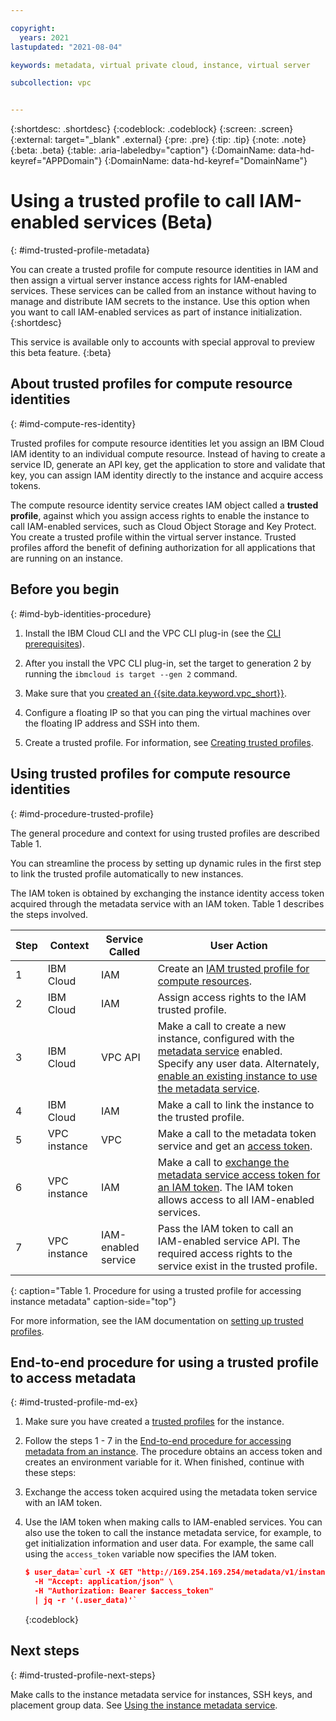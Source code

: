 ```yaml
---

copyright:
  years: 2021
lastupdated: "2021-08-04"

keywords: metadata, virtual private cloud, instance, virtual server

subcollection: vpc


---
```


{:shortdesc: .shortdesc}
{:codeblock: .codeblock}
{:screen: .screen}
{:external: target="_blank" .external}
{:pre: .pre}
{:tip: .tip}
{:note: .note}
{:beta: .beta}
{:table: .aria-labeledby="caption"}
{:DomainName: data-hd-keyref="APPDomain"}
{:DomainName: data-hd-keyref="DomainName"}


# Using a trusted profile to call IAM-enabled services (Beta)
{: #imd-trusted-profile-metadata} 

You can create a trusted profile for compute resource identities in IAM and then assign a virtual server instance access rights for IAM-enabled services. These services can be called from an instance without having to manage and distribute IAM secrets to the instance. Use this option when you want to call IAM-enabled services as part of instance initialization.
{:shortdesc}

This service is available only to accounts with special approval to preview this beta feature.
{:beta}

## About trusted profiles for compute resource identities
{: #imd-compute-res-identity}

Trusted profiles for compute resource identities let you assign an IBM Cloud IAM identity to an individual compute resource. Instead of having to create a service ID, generate an API key, get the application to store and validate that key, you can assign IAM identity directly to the instance and acquire access tokens.

The compute resource identity service creates IAM object called a **trusted profile**, against which you assign access rights to enable the instance to call IAM-enabled services, such as Cloud Object Storage and Key Protect. You create a trusted profile within the virtual server instance. Trusted profiles afford the benefit of defining authorization for all applications that are running on an instance.

## Before you begin
{: #imd-byb-identities-procedure}

1. Install the IBM Cloud CLI and the VPC CLI plug-in (see the [CLI prerequisites](/docs/vpc?topic=vpc-set-up-environment#cli-prerequisites-setup)).

2. After you install the VPC CLI plug-in, set the target to generation 2 by running the `ibmcloud is target --gen 2` command.
   
3. Make sure that you [created an {{site.data.keyword.vpc_short}}](/docs/vpc?topic=vpc-creating-a-vpc-using-cli#create-a-vpc-cli).

4. Configure a floating IP so that you can ping the virtual machines over the floating IP address and SSH into them.

5. Create a trusted profile. For information, see [Creating trusted profiles](/docs/account?topic=account-create-trusted-profile).

## Using trusted profiles for compute resource identities
{: #imd-procedure-trusted-profile}

The general procedure and context for using trusted profiles are described Table 1.

You can streamline the process by setting up dynamic rules in the first step to link the trusted profile automatically to new instances. 

The IAM token is obtained by exchanging the instance identity access token acquired through the metadata service with an IAM token. Table 1 describes the steps involved.

| Step | Context | Service Called | User Action |
|------|---------|----------------|-------------|
| 1    | IBM Cloud | IAM | Create an [IAM trusted profile for compute resources](/docs/account?topic=account-trustedprofile-compute-tutorial). |
| 2    | IBM Cloud | IAM | Assign access rights to the IAM trusted profile. |
| 3    | IBM Cloud | VPC API | Make a call to create a new instance, configured with the [metadata service](/docs/vpc?topic=vpc-imd-configure-service) enabled. Specify any user data. Alternately, [enable an existing instance to use the metadata service](/docs/vpc?topic=vpc-imd-configure-service#imd-metadata-service-enable). |
| 4    | IBM Cloud | IAM | Make a call to link the instance to the trusted profile. |
| 5    | VPC instance | VPC | Make a call to the metadata token service and get an [access token](/docs/vpc?topic=vpc-imd-configure-service#imd-get-token). |
| 6    | VPC instance | IAM |  Make a call to [exchange the metadata service access token for an IAM token](/docs/vpc?topic=vpc-imd-configure-service#imd-token-exchange). The IAM token allows access to all IAM-enabled services. |
| 7    | VPC instance | IAM-enabled service | Pass the IAM token to call an IAM-enabled service API. The required access rights to the service exist in the trusted profile. |
{: caption="Table 1. Procedure for using a trusted profile for accessing instance metadata" caption-side="top"}

For more information, see the IAM documentation on [setting up trusted profiles](/docs/account?topic=account-create-trusted-profile).

## End-to-end procedure for using a trusted profile to access metadata
{: #imd-trusted-profile-md-ex}

1. Make sure you have created a [trusted profiles](/docs/account?topic=account-create-trusted-profile) for the instance.

2. Follow the steps 1 - 7 in the [End-to-end procedure for accessing metadata from an instance](/docs/vpc?topic=vpc-imd-access-instance-metadata#imd-access-md-ex). The procedure obtains an access token and creates an environment variable for it. When finished, continue with these steps:

3. Exchange the access token acquired using the metadata token service with an IAM token. 

4. Use the IAM token when making calls to IAM-enabled services. You can also use the token to call the instance metadata service, for example, to get initialization information and user data. For example, the same call using the `access_token` variable now specifies the IAM token.


   ```json
   $ user_data=`curl -X GET "http://169.254.169.254/metadata/v1/instance/initialization?version=2021-06-29" \
     -H "Accept: application/json" \
     -H "Authorization: Bearer $access_token"
     | jq -r '(.user_data)'`
   ```
   {:codeblock}


## Next steps
{: #imd-trusted-profile-next-steps}

Make calls to the instance metadata service for instances, SSH keys, and placement group data. See [Using the instance metadata service](/docs/vpc?topic=vpc-imd-get-metadata).
